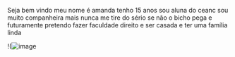 Seja bem vindo
meu nome é amanda tenho 15 anos 
sou aluna do ceanc
sou muito companheira mais nunca me tire do sério se não o bicho pega
e futuramente pretendo fazer faculdade direito 
e ser casada e ter uma família linda

!(![image](https://github.com/amandinha202008/amanda-/assets/161729241/78048797-abb8-4cf3-a699-ff90190c687a)
